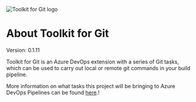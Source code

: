 <!-- markdownlint-disable -->
![Toolkit for Git logo](https://github.com/V-Network-Solutions/toolkit-for-git/blob/master/static/images/extension-icon.png?raw=true)
<!-- markdownlint-restore -->

# About Toolkit for Git

Version: 0.1.11

Toolkit for Git is an Azure DevOps extension with a series of Git tasks, which can be used to carry out local or remote git commands in your build pipeline.

More information on what tasks this project will be bringing to Azure DevOps Pipelines can be found [here](https://github.com/devnetkc/wordpress-ssh-git-ci/wiki).!
